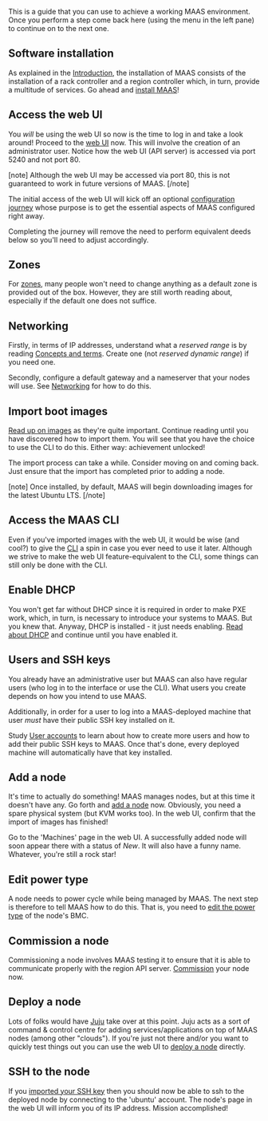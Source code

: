 This is a guide that you can use to achieve a working MAAS environment. Once you perform a step come back here (using the menu in the left pane) to continue on to the next one.

## Software installation

As explained in the [Introduction](index.md#key-components-and-colocation-of-all-services), the installation of MAAS consists of the installation of a rack controller and a region controller which, in turn, provide a multitude of services. Go ahead and [install MAAS](installconfig-snap-install.md)!

## Access the web UI

You *will* be using the web UI so now is the time to log in and take a look around! Proceed to the [web UI](installconfig-webui.md) now. This will involve the creation of an administrator user. Notice how the web UI (API server) is accessed via port 5240 and not port 80.

[note] Although the web UI may be accessed via port 80, this is not guaranteed to work in future versions of MAAS. [/note]

The initial access of the web UI will kick off an optional [configuration journey](installconfig-webui-conf-journey.md) whose purpose is to get the essential aspects of MAAS configured right away.

Completing the journey will remove the need to perform equivalent deeds below so you'll need to adjust accordingly.

## Zones

For [zones](manage-zones.md), many people won't need to change anything as a default zone is provided out of the box. However, they are still worth reading about, especially if the default one does not suffice.

## Networking

Firstly, in terms of IP addresses, understand what a *reserved range* is by reading [Concepts and terms](intro-concepts.md#ip-ranges). Create one (not *reserved dynamic range*) if you need one.

Secondly, configure a default gateway and a nameserver that your nodes will use. See [Networking](installconfig-networking.md) for how to do this.

## Import boot images

[Read up on images](installconfig-images.md) as they're quite important. Continue reading until you have discovered how to import them. You will see that you have the choice to use the CLI to do this. Either way: achievement unlocked!

The import process can take a while. Consider moving on and coming back. Just ensure that the import has completed prior to adding a node.

[note] Once installed, by default, MAAS will begin downloading images for the latest Ubuntu LTS. [/note]

## Access the MAAS CLI

Even if you've imported images with the web UI, it would be wise (and cool?) to give the [CLI](manage-cli.md) a spin in case you ever need to use it later. Although we strive to make the web UI feature-equivalent to the CLI, some things can still only be done with the CLI.

## Enable DHCP

You won't get far without DHCP since it is required in order to make PXE work, which, in turn, is necessary to introduce your systems to MAAS. But you knew that. Anyway, DHCP is installed - it just needs enabling. [Read about DHCP](installconfig-network-dhcp.md) and continue until you have enabled it.

## Users and SSH keys

You already have an administrative user but MAAS can also have regular users (who log in to the interface or use the CLI). What users you create depends on how you intend to use MAAS.

Additionally, in order for a user to log into a MAAS-deployed machine that user *must* have their public SSH key installed on it.

Study [User accounts](manage-account.md) to learn about how to create more users and how to add their public SSH keys to MAAS. Once that's done, every deployed machine will automatically have that key installed.

## Add a node

It's time to actually do something! MAAS manages nodes, but at this time it doesn't have any. Go forth and [add a node](nodes-add.md) now. Obviously, you need a spare physical system (but KVM works too). In the web UI, confirm that the import of images has finished!

Go to the 'Machines' page in the web UI. A successfully added node will soon appear there with a status of *New*. It will also have a funny name. Whatever, you're still a rock star!

## Edit power type

A node needs to power cycle while being managed by MAAS. The next step is therefore to tell MAAS how to do this. That is, you need to [edit the power type](nodes-power-types.md) of the node's BMC.

## Commission a node

Commissioning a node involves MAAS testing it to ensure that it is able to communicate properly with the region API server. [Commission](nodes-commission.md) your node now.

## Deploy a node

Lots of folks would have [Juju](https://jujucharms.com/docs/stable/about-juju) take over at this point. Juju acts as a sort of command & control centre for adding services/applications on top of MAAS nodes (among other "clouds"). If you're just not there and/or you want to quickly test things out you can use the web UI to [deploy a node](nodes-deploy.md) directly.

## SSH to the node

If you [imported your SSH key](manage-account.md#ssh-keys) then you should now be able to ssh to the deployed node by connecting to the 'ubuntu' account. The node's page in the web UI will inform you of its IP address. Mission accomplished!

<!-- LINKS -->

